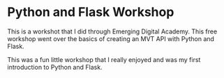 # Python and Flask Workshop

This is a workshot that I did through Emerging Digital Academy. This free workshop went over the basics of creating an MVT API with Python and Flask.

This was a fun little workshop that I really enjoyed and was my first introduction to Python and Flask.